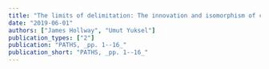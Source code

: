 ```yaml
---
title: "The limits of delimitation: The innovation and isomorphism of customary international law"
date: "2019-06-01"
authors: ["James Hollway", "Umut Yuksel"]
publication_types: ["2"]
publication: "PATHS, _pp. 1--16_"
publication_short: "PATHS, _pp. 1--16_"
---
```

